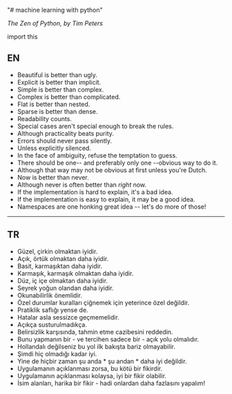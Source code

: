 "# machine learning with python"

*The Zen of Python, by Tim Peters*

import this

EN
--
* Beautiful is better than ugly.
* Explicit is better than implicit.
* Simple is better than complex.
* Complex is better than complicated.
* Flat is better than nested.
* Sparse is better than dense.
* Readability counts.
* Special cases aren't special enough to break the rules.
* Although practicality beats purity.
* Errors should never pass silently.
* Unless explicitly silenced.
* In the face of ambiguity, refuse the temptation to guess.
* There should be one-- and preferably only one --obvious way to do it.
* Although that way may not be obvious at first unless you're Dutch.
* Now is better than never.
* Although never is often better than *right* now.
* If the implementation is hard to explain, it's a bad idea.
* If the implementation is easy to explain, it may be a good idea.
* Namespaces are one honking great idea -- let's do more of those!

---

TR
--
* Güzel, çirkin olmaktan iyidir.
* Açık, örtük olmaktan daha iyidir.
* Basit, karmaşıktan daha iyidir.
* Karmaşık, karmaşık olmaktan daha iyidir.
* Düz, iç içe olmaktan daha iyidir.
* Seyrek yoğun olandan daha iyidir.
* Okunabilirlik önemlidir.
* Özel durumlar kuralları çiğnemek için yeterince özel değildir.
* Pratiklik saflığı yense de.
* Hatalar asla sessizce geçmemelidir.
* Açıkça susturulmadıkça.
* Belirsizlik karşısında, tahmin etme cazibesini reddedin.
* Bunu yapmanın bir - ve tercihen sadece bir - açık yolu olmalıdır.
* Hollandalı değilseniz bu yol ilk bakışta bariz olmayabilir.
* Şimdi hiç olmadığı kadar iyi.
* Yine de hiçbir zaman şu anda * şu andan * daha iyi değildir.
* Uygulamanın açıklanması zorsa, bu kötü bir fikirdir.
* Uygulamanın açıklanması kolaysa, iyi bir fikir olabilir.
* İsim alanları, harika bir fikir - hadi onlardan daha fazlasını yapalım! 
